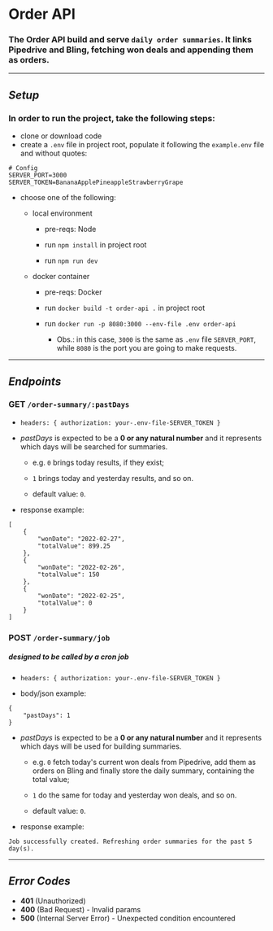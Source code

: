  # **Order API**

### The Order API build and serve `daily order summaries`. It links Pipedrive and Bling, fetching won deals and appending them as orders.

---    
## *Setup*
### In order to run the project, take the following steps:
- clone or download code
- create a `.env` file in project root, populate it following the `example.env` file and without quotes:
```
# Config
SERVER_PORT=3000
SERVER_TOKEN=BananaApplePineappleStrawberryGrape    
```
- choose one of the following:
    
    - local environment
    
        - pre-reqs: Node
    
        - run ```npm install``` in project root
    
        - run ```npm run dev``` 
    
    - docker container
    
        - pre-reqs: Docker
    
        - run ```docker build -t order-api .``` 
        in project root
        
        - run ```docker run -p 8080:3000 --env-file .env order-api``` 
            - Obs.: in this case, `3000` is the same as `.env` file `SERVER_PORT`, while `8080` is the port you are going to make requests.
    
---
 ## *Endpoints*

### **GET** `/order-summary/:pastDays`

- ```headers: { authorization: your-.env-file-SERVER_TOKEN }```

- *pastDays* is expected to be a **0 or any natural number** and it represents which days will be searched for summaries.
    
    - e.g. `0` brings today results, if they exist;

    - `1` brings today and yesterday results, and so on.
    
    - default value: `0`.

- response example:
```
[
    {
        "wonDate": "2022-02-27",
        "totalValue": 899.25
    },
    {
        "wonDate": "2022-02-26",
        "totalValue": 150
    },
    {
        "wonDate": "2022-02-25",
        "totalValue": 0
    }
]
```

### **POST** `/order-summary/job` 
##### designed to be called by a cron job

- ```headers: { authorization: your-.env-file-SERVER_TOKEN }```

- body/json example:
``` 
{ 
    "pastDays": 1 
}
```

- *pastDays* is expected to be a **0 or any natural number** and it represents which days will be used for building summaries. 
    
    - e.g. `0` fetch today's current won deals from Pipedrive, add them as orders on Bling and finally store the daily summary, containing the total value; 
    
    - `1` do the same for today and yesterday won deals, and so on.
    
    - default value: `0`.

- response example:
```
Job successfully created. Refreshing order summaries for the past 5 day(s).
```
---
## *Error Codes*

- **401** (Unauthorized)
- **400** (Bad Request) - Invalid params
- **500** (Internal Server Error) - Unexpected condition encountered
